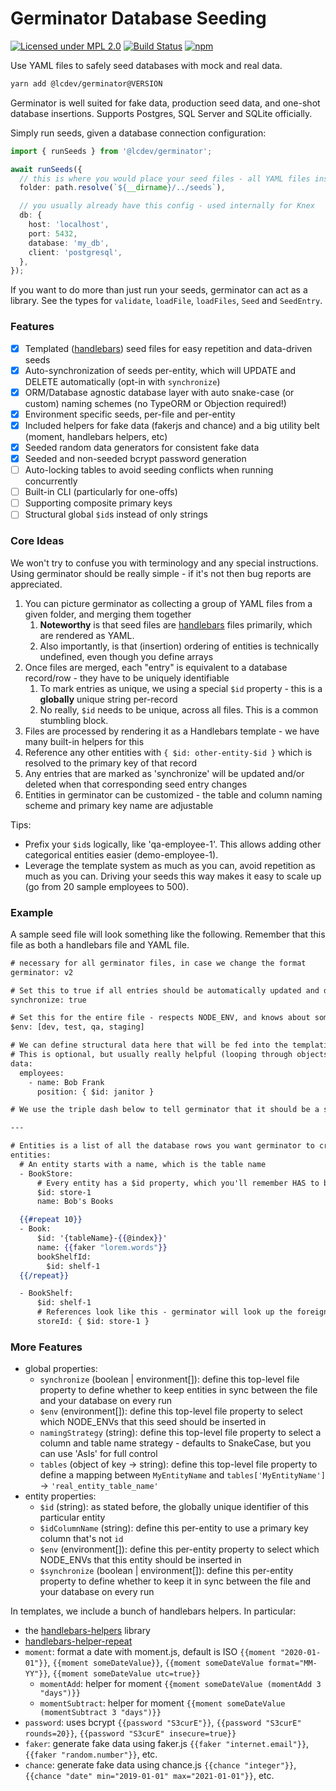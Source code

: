 # Germinator Database Seeding
[![Licensed under MPL 2.0](https://img.shields.io/badge/license-MPL_2.0-green.svg)](https://www.mozilla.org/en-US/MPL/2.0/)
[![Build Status](https://github.com/launchcodedev/germinator/workflows/CI/badge.svg)](https://github.com/launchcodedev/germinator/actions)
[![npm](https://img.shields.io/npm/v/@lcdev/germinator.svg)](https://www.npmjs.com/package/@lcdev/germinator)

Use YAML files to safely seed databases with mock and real data.

```bash
yarn add @lcdev/germinator@VERSION
```

Germinator is well suited for fake data, production seed data, and one-shot database insertions.
Supports Postgres, SQL Server and SQLite officially.

Simply run seeds, given a database connection configuration:

```typescript
import { runSeeds } from '@lcdev/germinator';

await runSeeds({
  // this is where you would place your seed files - all YAML files inside are run
  folder: path.resolve(`${__dirname}/../seeds`),

  // you usually already have this config - used internally for Knex
  db: {
    host: 'localhost',
    port: 5432,
    database: 'my_db',
    client: 'postgresql',
  },
});
```

If you want to do more than just run your seeds, germinator can act as a library.
See the types for `validate`, `loadFile`, `loadFiles`, `Seed` and `SeedEntry`.

### Features
- [x] Templated ([handlebars](https://handlebarsjs.com/guide)) seed files for easy repetition and data-driven seeds
- [x] Auto-synchronization of seeds per-entity, which will UPDATE and DELETE automatically (opt-in with `synchronize`)
- [x] ORM/Database agnostic database layer with auto snake-case (or custom) naming schemes (no TypeORM or Objection required!)
- [x] Environment specific seeds, per-file and per-entity
- [x] Included helpers for fake data (fakerjs and chance) and a big utility belt (moment, handlebars helpers, etc)
- [x] Seeded random data generators for consistent fake data
- [x] Seeded and non-seeded bcrypt password generation
- [ ] Auto-locking tables to avoid seeding conflicts when running concurrently
- [ ] Built-in CLI (particularly for one-offs)
- [ ] Supporting composite primary keys
- [ ] Structural global `$id`s instead of only strings

### Core Ideas
We won't try to confuse you with terminology and any special instructions. Using germinator
should be really simple - if it's not then bug reports are appreciated.

1. You can picture germinator as collecting a group of YAML files from a given folder, and merging them together
    1. **Noteworthy** is that seed files are [handlebars](https://handlebarsjs.com/guide) files primarily, which are rendered as YAML.
    2. Also importantly, is that (insertion) ordering of entities is technically undefined, even though you define arrays
2. Once files are merged, each "entry" is equivalent to a database record/row - they have to be uniquely identifiable
    1. To mark entries as unique, we using a special `$id` property - this is a **globally** unique string per-record
    2. No really, `$id` needs to be unique, across all files. This is a common stumbling block.
3. Files are processed by rendering it as a Handlebars template - we have many built-in helpers for this
4. Reference any other entities with `{ $id: other-entity-$id }` which is resolved to the primary key of that record
5. Any entries that are marked as 'synchronize' will be updated and/or deleted when that corresponding seed entry changes
6. Entities in germinator can be customized - the table and column naming scheme and primary key name are adjustable

Tips:

- Prefix your `$id`s logically, like 'qa-employee-1'. This allows adding other categorical entities easier (demo-employee-1).
- Leverage the template system as much as you can, avoid repetition as much as you can. Driving your seeds this way makes it easy to scale up (go from 20 sample employees to 500).

### Example
A sample seed file will look something like the following. Remember that this file as both a handlebars file and YAML file.

```handlebars
# necessary for all germinator files, in case we change the format
germinator: v2

# Set this to true if all entries should be automatically updated and deleted when this file changes
synchronize: true

# Set this for the entire file - respects NODE_ENV, and knows about some aliases like dev -> development
$env: [dev, test, qa, staging]

# We can define structural data here that will be fed into the templating engine below
# This is optional, but usually really helpful (looping through objects is a lot easier than repeating yourself)
data:
  employees:
    - name: Bob Frank
      position: { $id: janitor }

# We use the triple dash below to tell germinator that it should be a separate rendering context. It's optional if you don't have 'data'

---

# Entities is a list of all the database rows you want germinator to create
entities:
  # An entity starts with a name, which is the table name
  - BookStore:
      # Every entity has a $id property, which you'll remember HAS to be unique
      $id: store-1
      name: Bob's Books

  {{#repeat 10}}
  - Book:
      $id: '{tableName}-{{@index}}'
      name: {{faker "lorem.words"}}
      bookShelfId:
        $id: shelf-1
  {{/repeat}}

  - BookShelf:
      $id: shelf-1
      # References look like this - germinator will look up the foreign key and use it for storeId
      storeId: { $id: store-1 }
```

### More Features
- global properties:
  - `synchronize` (boolean | environment[]): define this top-level file property to define whether to keep entities in sync between the file and your database on every run
  - `$env` (environment[]): define this top-level file property to select which NODE_ENVs that this seed should be inserted in
  - `namingStrategy` (string): define this top-level file property to select a column and table name strategy - defaults to SnakeCase, but you can use 'AsIs' for full control
  - `tables` (object of key -> string): define this top-level file property to define a mapping between `MyEntityName` and `tables['MyEntityName']` -> `'real_entity_table_name'`
- entity properties:
  - `$id` (string): as stated before, the globally unique identifier of this particular entity
  - `$idColumnName` (string): define this per-entity to use a primary key column that's not `id`
  - `$env` (environment[]): define this per-entity property to select which NODE_ENVs that this entity should be inserted in
  - `$synchronize` (boolean | environment[]): define this per-entity property to define whether to keep it in sync between the file and your database on every run

In templates, we include a bunch of handlebars helpers. In particular:
  - the [handlebars-helpers](https://github.com/helpers/handlebars-helpers/blob/master/README.md#categories) library
  - [handlebars-helper-repeat](https://github.com/helpers/handlebars-helper-repeat#usage-examples)
  - `moment`: format a date with moment.js, default is ISO `{{moment "2020-01-01"}}`, `{{moment someDateValue}}`, `{{moment someDateValue format="MM-YY"}}`, `{{moment someDateValue utc=true}}`
    - `momentAdd`: helper for moment `{{moment someDateValue (momentAdd 3 "days")}}`
    - `momentSubtract`: helper for moment `{{moment someDateValue (momentSubtract 3 "days")}}`
  - `password`: uses bcrypt `{{password "S3curE"}}`, `{{password "S3curE" rounds=20}}`, `{{password "S3curE" insecure=true}}`
  - `faker`: generate fake data using faker.js `{{faker "internet.email"}}`, `{{faker "random.number"}}`, etc.
  - `chance`: generate fake data using chance.js `{{chance "integer"}}`, `{{chance "date" min="2019-01-01" max="2021-01-01"}}`, etc.
